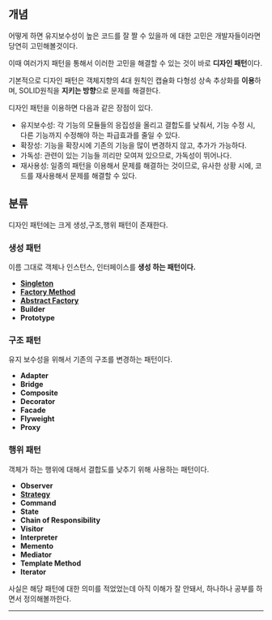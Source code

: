 ## 개념

어떻게 하면 유지보수성이 높은 코드를 잘 짤 수 있을까 에 대한 고민은 개발자들이라면 당연히 고민해볼것이다.

이때 여러가지 패턴을 통해서 이러한 고민을 해결할 수 있는 것이 바로 **디자인 패턴**이다.

기본적으로 디자인 패턴은 객체지향의 4대 원칙인 캡슐화 다형성 상속 추상화를 **이용**하며, SOLID원칙을 **지키는 방향**으로 문제를 해결한다.

디자인 패턴을 이용하면 다음과 같은 장점이 있다.

- 유지보수성: 각 기능의 모듈들의 응집성을 올리고 결합도를 낮춰서, 기능 수정 시, 다른 기능까지 수정해야 하는 파급효과를 줄일 수 있다.
- 확장성: 기능을 확장시에 기존의 기능을 많이 변경하지 않고, 추가가 가능하다.
- 가독성: 관련이 있는 기능들 끼리만 모여져 있으므로, 가독성이 뛰어나다.
- 재사용성: 일종의 패턴을 이용해서 문제를 해결하는 것이므로, 유사한 상황 시에, 코드를 재사용해서 문제를 해결할 수 있다.

## 분류

디자인 패턴에는 크게 생성,구조,행위 패턴이 존재한다.

### 생성 패턴

이름 그대로 객체나 인스턴스, 인터페이스를 **생성 하는 패턴이다.**

- [**Singleton**](https://github.com/Munhangyeol/DesignPattern/blob/main/src/creational/singleton/readme.md)
- [**Factory Method**](https://github.com/Munhangyeol/DesignPattern/blob/main/src/creational/factory/readme.md)
- [**Abstract Factory**](https://github.com/Munhangyeol/DesignPattern/tree/main/src/creational/abstract_factory)
- **Builder**
- **Prototype**

### **구조 패턴**

유지 보수성을 위해서 기존의 구조를 변경하는 패턴이다.

- **Adapter**
- **Bridge**
- **Composite**
- **Decorator**
- **Facade**
- **Flyweight**
- **Proxy**

### 행위 패턴

객체가 하는 행위에 대해서 결합도를 낮추기 위해 사용하는 패턴이다.

- **Observer**
- [**Strategy**](https://github.com/Munhangyeol/DesignPattern/blob/main/src/behavior/strategy/readme.md)
- **Command**
- **State**
- **Chain of Responsibility**
- **Visitor**
- **Interpreter**
- **Memento**
- **Mediator**
- **Template Method**
- **Iterator**

사실은 해당 패턴에 대한 의미를 적었었는데 아직 이해가 잘 안돼서, 하나하나 공부를 하면서 정의해볼까한다.

---
